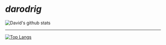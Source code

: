 # _darodrig_ 

<!--
**d-r-e/d-r-e** is a ✨ _special_ ✨ repository because its `README.md` (this file) appears on your GitHub profile.
-->
<!-- [![jaeskim's 42 stats](https://badge42.herokuapp.com/api/stats/darodrig?darkmode=true&cursus=42cursus&privacyEmail=true)](https://github.com/JaeSeoKim/badge42)
*** -->

![David's github stats](https://github-readme-stats.vercel.app/api?username=d-r-e&show_icons=true&count_private=true&hide=contribs&theme=synthwave)
<!-- [![darodrig's 42 stats](https://badge42.herokuapp.com/api/stats/darodrig?privacyEmail=true)](https://github.com/d-r-e) -->
***
[![Top Langs](https://github-readme-stats.vercel.app/api/top-langs/?username=d-r-e&langs_count=7&layout=compact&hide=jupyter%20notebook,objective-c,makefile&theme=radical)](https://github.com/anuraghazra/github-readme-stats)
 
